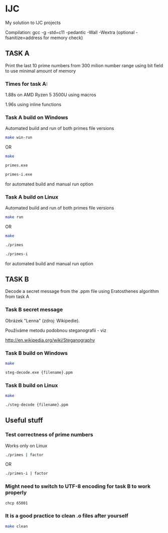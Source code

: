 # IJC
My solution to IJC projects

Compilation: gcc -g -std=c11 -pedantic -Wall -Wextra (optional -fsanitize=address for memory check)

## TASK A

Print the last 10 prime numbers from 300 milion number range using bit field to use minimal amount of memory

### Times for task A:

1.88s on AMD Ryzen 5 3500U using macros

1.96s using inline functions

### Task A build on Windows

Automated build and run of both primes file versions

```bash
make win-run
```

OR

```bash
make

primes.exe

primes-i.exe
```

for automated build and manual run option

### Task A build on Linux

Automated build and run of both primes file versions

```bash
make run
```

OR

```bash
make

./primes

./primes-i
```

for automated build and manual run option

## TASK B

Decode a secret message from the .ppm file using Eratosthenes algorithm from task A 

### Task B secret message

Obrázek "Lenna" (zdroj: Wikipedie).

Používáme metodu podobnou steganografii - viz

http://en.wikipedia.org/wiki/Steganography

### Task B build on Windows

```bash
make

steg-decode.exe {filename}.ppm
```

### Task B build on Linux

```bash
make

./steg-decode {filename}.ppm
```

## Useful stuff

### Test correctness of prime numbers

Works only on Linux

```bash
./primes | factor
```

OR

```bash
./primes-i | factor
```

### Might need to switch to UTF-8 encoding for task B to work properly

```bash
chcp 65001
```

### It is a good practice to clean .o files after yourself
```bash
make clean
```